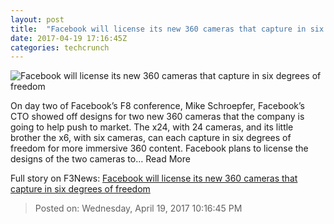 ```yaml
---
layout: post
title:  "Facebook will license its new 360 cameras that capture in six degrees of freedom"
date: 2017-04-19 17:16:45Z
categories: techcrunch
---
```


![Facebook will license its new 360 cameras that capture in six degrees of freedom](https://tctechcrunch2011.files.wordpress.com/2017/04/x24_x6_009_b.png?w=764&h=400&crop=1)

On day two of Facebook’s F8 conference, Mike Schroepfer, Facebook’s CTO showed off designs for two new 360 cameras that the company is going to help push to market. The x24, with 24 cameras, and its little brother the x6, with six cameras, can each capture in six degrees of freedom for more immersive 360 content. Facebook plans to license the designs of the two cameras to… Read More


Full story on F3News: [Facebook will license its new 360 cameras that capture in six degrees of freedom](http://www.f3nws.com/n/dBmWVJ)

> Posted on: Wednesday, April 19, 2017 10:16:45 PM

